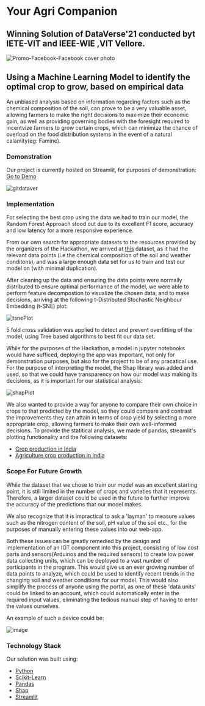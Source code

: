 # Your Agri Companion
## Winning Solution of DataVerse'21 conducted byt IETE-VIT and IEEE-WIE ,VIT Vellore.

![Promo-Facebook-Facebook cover photo](https://user-images.githubusercontent.com/55055042/144709226-7bc3e9bc-be57-4ebf-a358-3f40caef655e.jpeg)



## Using a Machine Learning Model to identify the optimal crop to grow, based on empirical data

An unbiased analysis based on information regarding factors such as the chemical composition of the soil, can prove to be a very
valuable asset, allowing farmers to make the right decisions to maximize their economic gain, as well as providing governing bodies with
the foresight required to incentvize farmers to grow certain crops, which can minimize the chance of overload on the food distribution
systems in the event of a natural calamity(eg: Famine).


### Demonstration
Our project is currently hosted on Streamlit, for purposes of demonstration: 
[Go to Demo](https://share.streamlit.io/sooryak12/dataverse-21/main/streamfile.py)

![gitdataver](https://user-images.githubusercontent.com/55055042/144709407-7d0696e9-ab77-4e7e-86b2-3098497668e0.png)



### Implementation

For selecting the best crop using the data we had to train our model, the Random Forest Approach stood out due to its excellent
F1 score, accuracy and low latency for a more responsive experience.

From our own search for appropriate datasets to the resources provided by the organizers of the Hackathon, we arrived at [this](https://www.kaggle.com/atharvaingle/crop-recommendation-dataset) dataset, as it had the relevant data points (i.e the chemical composition of the soil and weather conditons), and was a large enough data set for
us to train and test our model on (with minimal duplication).

After cleaning up the data and ensuring the data points were normally distributed to ensure optimal performance of the model, we were able to perform feature decompostion
to visualize the chosen data, and to make decisions, arriving at the following t-Distributed Stochastic Neighbour Embedding (t-SNE) plot:

![tsnePlot](https://user-images.githubusercontent.com/70756241/144707926-c96f8fb7-28ca-4860-834e-e6086c2c570f.png)

5 fold cross validation was applied to detect and prevent overfitting of the model, using Tree based algorithms to best fit our data set.

While for the purposes of the Hackathon, a model in jupyter notebooks would have sufficed, deploying the app was important, not only for demonstration purposes, but also for
the project to be of any pracatical use. For the purpose of interpreting the model, the Shap library was added and used, so that we could have transparency on how our model
was making its decisions, as it is important for our statistical analysis:

![shapPlot](https://user-images.githubusercontent.com/70756241/144708130-747cf887-1dca-40f8-937b-8c55b970aa2e.png)

We also wanted to provide a way for anyone to compare their own choice in crops to that predicted by the model, so they could compare and contrast the improvements they can
attain in terms of crop yield by selecting a more appropriate crop, allowing farmers to make their own well-informed decisions. To provide the statitical analysis, we made of
pandas, streamlit's plotting functionality and the following datasets:
- [Crop production in India](https://www.kaggle.com/abhinand05/crop-production-in-india)
- [Agriculture crop production in India](https://www.kaggle.com/srinivas1/agricuture-crops-production-in-india)


### Scope For Future Growth

While the dataset that we chose to train our model was an excellent starting point, it is still limited in the number of crops and varieties that it represents. Therefore,
a larger dataset could be used in the future to further improve the accuracy of the predictions that our model makes.

We also recognize that it is impractical to ask a 'layman' to measure values such as the nitrogen content of the soil, pH value of the soil etc., for the purposes of manually 
entering these values into our web-app.

Both these issues can be greatly remedied by the design and implementation of an IOT component into this project, consisting of low cost parts and sensors(Arduinos and the 
required sensors) to create low power data collecting units, which can be deployed to a vast number of participants in the program. This would give us an ever growing number
of data points to analyze, which could be used to identify recent trends in the changing soil and weather conditions for our model.
This would also simplify the process of anyone using the portal, as one of these 'data units' could be linked to an account, which could automatically enter in the required
input values, eliminating the tedious manual step of having to enter the values ourselves.

An example of such a device could be:

![image](https://user-images.githubusercontent.com/70756241/144708562-aa3cbd8d-823a-478e-956e-009ceb4e0aa3.png)



### Technology Stack
Our solution was built using:
- [Python](https://www.python.org/)
- [Scikit-Learn](https://scikit-learn.org/stable/)
- [Pandas](https://pandas.pydata.org/)
- [Shap](https://github.com/slundberg/shap)
- [Streamlit](https://streamlit.io/)


 
